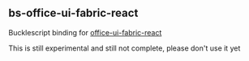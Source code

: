 ## bs-office-ui-fabric-react

Bucklescript binding for [office-ui-fabric-react](https://github.com/OfficeDev/office-ui-fabric-react)

This is still experimental and still not complete, please don't use it yet
